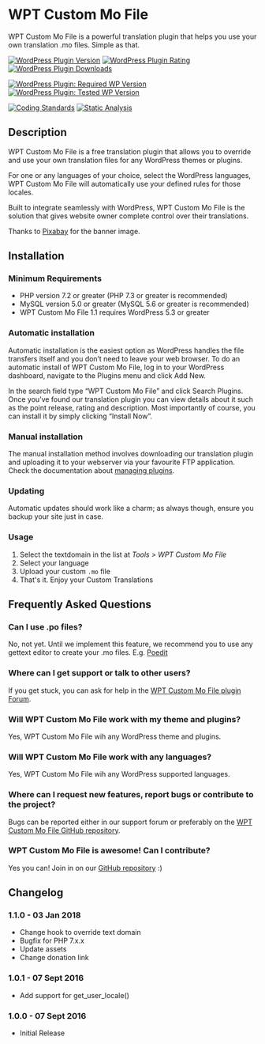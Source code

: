 # WPT Custom Mo File

WPT Custom Mo File is a powerful translation plugin that helps you use your own translation .mo files. Simple as that.

[![WordPress Plugin Version](https://img.shields.io/wordpress/plugin/v/wpt-custom-mo-file?label=Plugin%20Version&logo=wordpress)](https://wordpress.org/plugins/wpt-custom-mo-file/)
[![WordPress Plugin Rating](https://img.shields.io/wordpress/plugin/stars/wpt-custom-mo-file?label=Plugin%20Rating&logo=wordpress)](https://wordpress.org/support/plugin/wpt-custom-mo-file/reviews/)
[![WordPress Plugin Downloads](https://img.shields.io/wordpress/plugin/dt/wpt-custom-mo-file.svg?label=Downloads&logo=wordpress)](https://wordpress.org/plugins/wpt-custom-mo-file/advanced/)

[![WordPress Plugin: Required WP Version](https://img.shields.io/wordpress/plugin/wp-version/wpt-custom-mo-file?label=WordPress%20Required&logo=wordpress)](https://wordpress.org/plugins/wpt-custom-mo-file/)
[![WordPress Plugin: Tested WP Version](https://img.shields.io/wordpress/plugin/tested/wpt-custom-mo-file.svg?label=WordPress%20Tested&logo=wordpress)](https://wordpress.org/plugins/wpt-custom-mo-file/)

[![Coding Standards](https://github.com/WP-Translations/wpt-custom-mo-file/actions/workflows/coding-standards.yml/badge.svg)](https://github.com/WP-Translations/wpt-custom-mo-file/actions/workflows/coding-standards.yml)
[![Static Analysis](https://github.com/WP-Translations/wpt-custom-mo-file/actions/workflows/static-analysis.yml/badge.svg)](https://github.com/WP-Translations/wpt-custom-mo-file/actions/workflows/static-analysis.yml)

## Description

WPT Custom Mo File is a free translation plugin that allows you to override and use your own translation files for any WordPress themes or plugins.

For one or any languages of your choice, select the WordPress languages, WPT Custom Mo File will automatically use your defined rules for those locales.

Built to integrate seamlessly with WordPress, WPT Custom Mo File is the solution that gives website owner complete control over their translations.

Thanks to [Pixabay](https://pixabay.com/en/wood-cube-abc-cube-letters-473703/) for the banner image.

## Installation

### Minimum Requirements

* PHP version 7.2 or greater (PHP 7.3 or greater is recommended)
* MySQL version 5.0 or greater (MySQL 5.6 or greater is recommended)
* WPT Custom Mo File 1.1 requires WordPress 5.3 or greater

### Automatic installation

Automatic installation is the easiest option as WordPress handles the file transfers itself and you don’t need to leave your web browser. To do an automatic install of WPT Custom Mo File, log in to your WordPress dashboard, navigate to the Plugins menu and click Add New.

In the search field type “WPT Custom Mo File” and click Search Plugins. Once you’ve found our translation plugin you can view details about it such as the point release, rating and description. Most importantly of course, you can install it by simply clicking “Install Now”.

### Manual installation

The manual installation method involves downloading our translation plugin and uploading it to your webserver via your favourite FTP application. Check the documentation about [managing plugins](https://wordpress.org/support/article/managing-plugins/).

### Updating

Automatic updates should work like a charm; as always though, ensure you backup your site just in case.

### Usage

1. Select the textdomain in the list at *Tools > WPT Custom Mo File*
2. Select your language
3. Upload your custom `.mo` file
4. That's it. Enjoy your Custom Translations

## Frequently Asked Questions

### Can I use .po files?

No, not yet. Until we implement this feature, we recommend you to use any gettext editor to create your .mo files. E.g. [Poedit](https://make.wordpress.org/polyglots/handbook/tools/poedit/)

### Where can I get support or talk to other users?

If you get stuck, you can ask for help in the [WPT Custom Mo File plugin Forum](https://wordpress.org/support/plugin/wpt-custom-mo-file).

### Will WPT Custom Mo File work with my theme and plugins?

Yes, WPT Custom Mo File wih any WordPress theme and plugins.

### Will WPT Custom Mo File work with any languages?

Yes, WPT Custom Mo File wih any WordPress supported languages.

### Where can I request new features, report bugs or contribute to the project?

Bugs can be reported either in our support forum or preferably on the [WPT Custom Mo File GitHub repository](https://github.com/WP-Translations/wpt-custom-mo-file/issues).

### WPT Custom Mo File is awesome! Can I contribute?

Yes you can! Join in on our [GitHub repository](https://github.com/WP-Translations/wpt-custom-mo-file) :)

## Changelog

### 1.1.0 - 03 Jan 2018

* Change hook to override text domain
* Bugfix for PHP 7.x.x
* Update assets
* Change donation link

### 1.0.1 - 07 Sept 2016

* Add support for get_user_locale()

### 1.0.0 - 07 Sept 2016

* Initial Release
